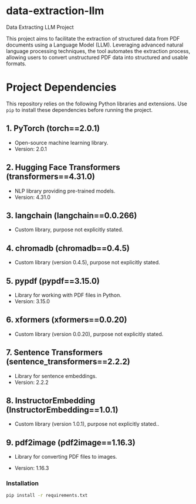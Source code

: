 # data-extraction-llm
Data Extracting LLM Project 

This project aims to facilitate the extraction of structured data from PDF documents using a Language Model (LLM). Leveraging advanced natural language processing techniques, the tool automates the extraction process, allowing users to convert unstructured PDF data into structured and usable formats.

# Project Dependencies

This repository relies on the following Python libraries and extensions. Use `pip` to install these dependencies before running the project.

## 1. PyTorch (torch==2.0.1)
- Open-source machine learning library.
- Version: 2.0.1

## 2. Hugging Face Transformers (transformers==4.31.0)
- NLP library providing pre-trained models.
- Version: 4.31.0

## 3. langchain (langchain==0.0.266)
- Custom library, purpose not explicitly stated.

## 4. chromadb (chromadb==0.4.5)
- Custom library (version 0.4.5), purpose not explicitly stated.

## 5. pypdf (pypdf==3.15.0)
- Library for working with PDF files in Python.
- Version: 3.15.0

## 6. xformers (xformers==0.0.20)
- Custom library (version 0.0.20), purpose not explicitly stated.

## 7. Sentence Transformers (sentence_transformers==2.2.2)
- Library for sentence embeddings.
- Version: 2.2.2

## 8. InstructorEmbedding (InstructorEmbedding==1.0.1)
- Custom library (version 1.0.1), purpose not explicitly stated..

## 9. pdf2image (pdf2image==1.16.3)
- Library for converting PDF files to images.

- Version: 1.16.3

### Installation
```bash
pip install -r requirements.txt
